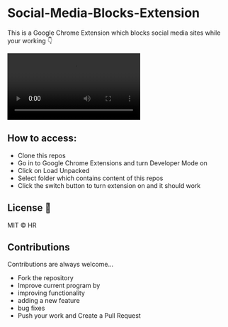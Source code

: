 # Social-Media-Blocks-Extension
This is a Google Chrome Extension which blocks social media sites while your working 👇

![Developer.gif](https://user-images.githubusercontent.com/101202952/180427032-299141ca-1e18-4f9b-bcbd-802de7f11618.mp4)

## How to access:

- Clone this repos
- Go in to Google Chrome Extensions and turn Developer Mode on
- Click on Load Unpacked
- Select folder which contains content of this repos
- Click the switch button to turn extension on and it should work


## License  📝

MIT © HR

## Contributions
Contributions are always welcome...

- Fork the repository
- Improve current program by
- improving functionality
- adding a new feature
- bug fixes
- Push your work and Create a Pull Request

